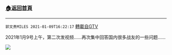 ﻿###  [:house:返回首頁](https://github.com/ourhimalayas/txt)
---

`郭文贵MILES 2021-01-09T16:22:17` [轉載自GTV](https://gtv.org/web/#/UserInfo/5e596957357cc612d35a8044)

 2021年1月9号上午，第二次发视频……再次集中回答国内很多战友的一些问题……

[![](https://filegroup.gtv.org/cdn-cgi/image/width=600/https://filegroup.gtv.org/group5/web/20210109/16/22/0/70a6486038173a633144e99e3c0f80a4.jpg)](https://filegroup.gtv.org/group5/web/20210109/16/22/0/3a70c2033e6e7c9fb062c9b478d6bc7f.mp4)